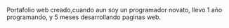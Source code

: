 Portafolio web creado,cuando aun soy un programador novato, llevo 1 año programando, y 5 meses desarrollando paginas web.
